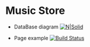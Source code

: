 # Music Store

- DataBase diagram
[![N|Solid](https://github.com/glebokator/musicstore/blob/master/Annotation.png?raw=true)](https://github.com/glebokator/musicstore/blob/master/Annotation2.png?raw=true)

- Page example
[![Build Status](https://github.com/glebokator/musicstore/blob/master/Annotation2.png?raw=true)](https://github.com/glebokator/musicstore/blob/master/Annotation2.png?raw=true)

